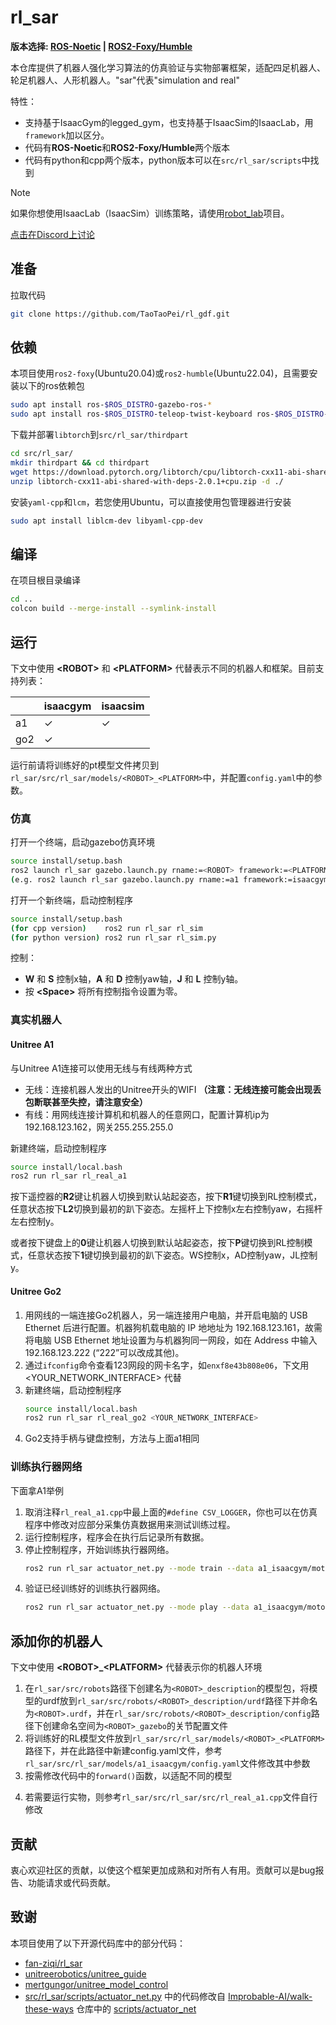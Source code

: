 # rl_sar

**版本选择: [ROS-Noetic](https://github.com/fan-ziqi/rl_sar/tree/main) | [ROS2-Foxy/Humble](https://github.com/fan-ziqi/rl_sar/tree/ros2)**

本仓库提供了机器人强化学习算法的仿真验证与实物部署框架，适配四足机器人、轮足机器人、人形机器人。"sar"代表"simulation and real"

特性：
- 支持基于IsaacGym的legged_gym，也支持基于IsaacSim的IsaacLab，用`framework`加以区分。
- 代码有**ROS-Noetic**和**ROS2-Foxy/Humble**两个版本
- 代码有python和cpp两个版本，python版本可以在`src/rl_sar/scripts`中找到

> [!NOTE]
> 如果你想使用IsaacLab（IsaacSim）训练策略，请使用[robot_lab](https://github.com/fan-ziqi/robot_lab)项目。
>
> [点击在Discord上讨论](https://discord.gg/MC9KguQHtt)

## 准备

拉取代码

```bash
git clone https://github.com/TaoTaoPei/rl_gdf.git
```

## 依赖

本项目使用`ros2-foxy`(Ubuntu20.04)或`ros2-humble`(Ubuntu22.04)，且需要安装以下的ros依赖包

```bash
sudo apt install ros-$ROS_DISTRO-gazebo-ros-*
sudo apt install ros-$ROS_DISTRO-teleop-twist-keyboard ros-$ROS_DISTRO-ros2-control ros-$ROS_DISTRO-ros2-controllers ros-$ROS_DISTRO-control-toolbox ros-$ROS_DISTRO-robot-state-publisher ros-$ROS_DISTRO-joint-state-publisher-gui ros-$ROS_DISTRO-gazebo-ros2-control ros-$ROS_DISTRO-gazebo-ros-pkgs ros-$ROS_DISTRO-xacro
```

下载并部署`libtorch`到`src/rl_sar/thirdpart`
```bash
cd src/rl_sar/
mkdir thirdpart && cd thirdpart
wget https://download.pytorch.org/libtorch/cpu/libtorch-cxx11-abi-shared-with-deps-2.0.1%2Bcpu.zip
unzip libtorch-cxx11-abi-shared-with-deps-2.0.1+cpu.zip -d ./
```

安装`yaml-cpp`和`lcm`，若您使用Ubuntu，可以直接使用包管理器进行安装

```bash
sudo apt install liblcm-dev libyaml-cpp-dev
```

## 编译

在项目根目录编译

```bash
cd ..
colcon build --merge-install --symlink-install
```

## 运行

下文中使用 **\<ROBOT\>** 和 **\<PLATFORM\>** 代替表示不同的机器人和框架。目前支持列表：

|       | isaacgym | isaacsim |
|-------|----------|----------|
| a1    | ✓        | ✓        |
| go2   | ✓        |          |

运行前请将训练好的pt模型文件拷贝到`rl_sar/src/rl_sar/models/<ROBOT>_<PLATFORM>`中，并配置`config.yaml`中的参数。

### 仿真

打开一个终端，启动gazebo仿真环境

```bash
source install/setup.bash
ros2 launch rl_sar gazebo.launch.py rname:=<ROBOT> framework:=<PLATFORM>
(e.g. ros2 launch rl_sar gazebo.launch.py rname:=a1 framework:=isaacgym)
```

打开一个新终端，启动控制程序

```bash
source install/setup.bash
(for cpp version)    ros2 run rl_sar rl_sim
(for python version) ros2 run rl_sar rl_sim.py
```

控制：

<!-- * 按 **\<Enter\>** 切换仿真器运行/停止。 -->
* **W** 和 **S** 控制x轴，**A** 和 **D** 控制yaw轴，**J** 和 **L** 控制y轴。
* 按 **\<Space\>** 将所有控制指令设置为零。
<!-- * 如果机器人摔倒，按 **R** 重置Gazebo环境。 -->

### 真实机器人

#### Unitree A1

与Unitree A1连接可以使用无线与有线两种方式

* 无线：连接机器人发出的Unitree开头的WIFI **（注意：无线连接可能会出现丢包断联甚至失控，请注意安全）**
* 有线：用网线连接计算机和机器人的任意网口，配置计算机ip为192.168.123.162，网关255.255.255.0

新建终端，启动控制程序

```bash
source install/local.bash
ros2 run rl_sar rl_real_a1
```

按下遥控器的**R2**键让机器人切换到默认站起姿态，按下**R1**键切换到RL控制模式，任意状态按下**L2**切换到最初的趴下姿态。左摇杆上下控制x左右控制yaw，右摇杆左右控制y。

或者按下键盘上的**0**键让机器人切换到默认站起姿态，按下**P**键切换到RL控制模式，任意状态按下**1**键切换到最初的趴下姿态。WS控制x，AD控制yaw，JL控制y。

#### Unitree Go2

1. 用网线的一端连接Go2机器人，另一端连接用户电脑，并开启电脑的 USB Ethernet 后进行配置。机器狗机载电脑的 IP 地地址为 192.168.123.161，故需将电脑 USB Ethernet 地址设置为与机器狗同一网段，如在 Address 中输入 192.168.123.222 (“222”可以改成其他)。
2. 通过`ifconfig`命令查看123网段的网卡名字，如`enxf8e43b808e06`，下文用 \<YOUR_NETWORK_INTERFACE\> 代替
3. 新建终端，启动控制程序
    ```bash
    source install/local.bash
    ros2 run rl_sar rl_real_go2 <YOUR_NETWORK_INTERFACE>
    ```
4. Go2支持手柄与键盘控制，方法与上面a1相同

### 训练执行器网络

下面拿A1举例

1. 取消注释`rl_real_a1.cpp`中最上面的`#define CSV_LOGGER`，你也可以在仿真程序中修改对应部分采集仿真数据用来测试训练过程。
2. 运行控制程序，程序会在执行后记录所有数据。
3. 停止控制程序，开始训练执行器网络。
    ```bash
    ros2 run rl_sar actuator_net.py --mode train --data a1_isaacgym/motor.csv --output a1_isaacgym/motor.pt
    ```
4. 验证已经训练好的训练执行器网络。
    ```bash
    ros2 run rl_sar actuator_net.py --mode play --data a1_isaacgym/motor.csv --output a1_isaacgym/motor.pt
    ```

## 添加你的机器人

下文中使用 **\<ROBOT\>_\<PLATFORM\>** 代替表示你的机器人环境

1. 在`rl_sar/src/robots`路径下创建名为`<ROBOT>_description`的模型包，将模型的urdf放到`rl_sar/src/robots/<ROBOT>_description/urdf`路径下并命名为`<ROBOT>.urdf`，并在`rl_sar/src/robots/<ROBOT>_description/config`路径下创建命名空间为`<ROBOT>_gazebo`的关节配置文件
2. 将训练好的RL模型文件放到`rl_sar/src/rl_sar/models/<ROBOT>_<PLATFORM>`路径下，并在此路径中新建config.yaml文件，参考`rl_sar/src/rl_sar/models/a1_isaacgym/config.yaml`文件修改其中参数
3. 按需修改代码中的`forward()`函数，以适配不同的模型
<!-- 4. 若需要运行仿真，则参考`rl_sar/src/rl_sar/launch`路径下的launch文件自行修改 -->
4. 若需要运行实物，则参考`rl_sar/src/rl_sar/src/rl_real_a1.cpp`文件自行修改

## 贡献

衷心欢迎社区的贡献，以使这个框架更加成熟和对所有人有用。贡献可以是bug报告、功能请求或代码贡献。

## 致谢

本项目使用了以下开源代码库中的部分代码：
- [fan-ziqi/rl_sar](https://github.com/fan-ziqi/rl_sar)
- [unitreerobotics/unitree_guide](https://github.com/unitreerobotics/unitree_guide)
- [mertgungor/unitree_model_control](https://github.com/mertgungor/unitree_model_control)
- [src/rl_sar/scripts/actuator_net.py](src/rl_sar/scripts/actuator_net.py) 中的代码修改自 [Improbable-AI/walk-these-ways](https://github.com/Improbable-AI/walk-these-ways) 仓库中的 [scripts/actuator_net](https://github.com/Improbable-AI/walk-these-ways/tree/master/scripts/actuator_net)

